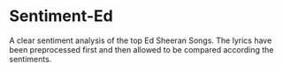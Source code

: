 # Sentiment-Ed

A clear sentiment analysis of the top Ed Sheeran Songs.
The lyrics have been preprocessed first and then allowed to be compared according the sentiments.
